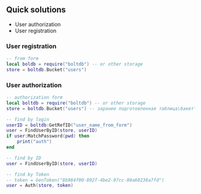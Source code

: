 ## Quick solutions

* User authorization
* User registration

### User registration

```lua
-- from form
local boldb = require("boltdb") -- or other storage
store = boltdb.Bucket("users")

```

### User authorization

``` lua
-- authorization form
local boltdb = require("boltdb") -- or other storage
store = boltdb.Bucket("users") -- заранее подготовленная таблица\бакет\спейс в зависимости от хранилища

-- find by login
userID = boltdb:GetRefID("user_name_from_form")
user = FindUserByID(store, userID)
if user:MatchPassword(pwd) then
    print("auth")
end

-- find by ID
user = FindUserByID(store, userID)

-- find by Token
-- token = GenToken("8b984f00-892f-4be2-97cc-80a60238a7fd")
user = Auth(store, token)
```